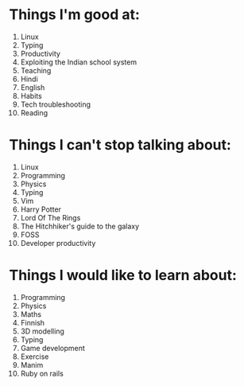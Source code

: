 # Things I'm good at: 
1.  Linux
2.  Typing
3.  Productivity
4.  Exploiting the Indian school system
5.  Teaching
6.  Hindi
7.  English
8.  Habits
9.  Tech troubleshooting
10. Reading

# Things I can't stop talking about: 
1.  Linux
2.  Programming
3.  Physics
4.  Typing
5.  Vim
6.  Harry Potter
7.  Lord Of The Rings
8.  The Hitchhiker's guide to the galaxy
9.  FOSS
10. Developer productivity

# Things I would like to learn about:
1.  Programming
2.  Physics
3.  Maths
4.  Finnish
5.  3D modelling
6.  Typing
7.  Game development
8.  Exercise
9.  Manim
10. Ruby on rails
